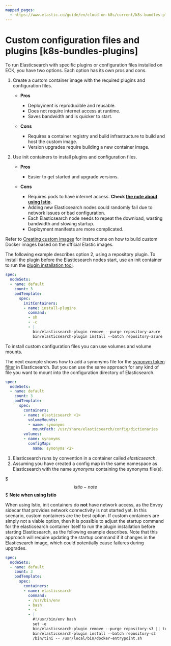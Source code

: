 ```yaml
---
mapped_pages:
  - https://www.elastic.co/guide/en/cloud-on-k8s/current/k8s-bundles-plugins.html
---
```


# Custom configuration files and plugins [k8s-bundles-plugins]

To run Elasticsearch with specific plugins or configuration files installed on ECK, you have two options. Each option has its own pros and cons.

1. Create a custom container image with the required plugins and configuration files.

    * **Pros**

        * Deployment is reproducible and reusable.
        * Does not require internet access at runtime.
        * Saves bandwidth and is quicker to start.

    * **Cons**

        * Requires a container registry and build infrastructure to build and host the custom image.
        * Version upgrades require building a new container image.

2. Use init containers to install plugins and configuration files.

    * **Pros**

        * Easier to get started and upgrade versions.

    * **Cons**

        * Requires pods to have internet access. **Check [the note about using Istio](#istio-note)**.
        * Adding new Elasticsearch nodes could randomly fail due to network issues or bad configuration.
        * Each Elasticsearch node needs to repeat the download, wasting bandwidth and slowing startup.
        * Deployment manifests are more complicated.


Refer to [Creating custom images](create-custom-images.md) for instructions on how to build custom Docker images based on the official Elastic images.

The following example describes option 2, using a repository plugin. To install the plugin before the Elasticsearch nodes start, use an init container to run the [plugin installation tool](asciidocalypse://docs/elasticsearch/docs/reference/elasticsearch-plugins/installation.md).

```yaml
spec:
  nodeSets:
  - name: default
    count: 3
    podTemplate:
      spec:
        initContainers:
        - name: install-plugins
          command:
          - sh
          - -c
          - |
            bin/elasticsearch-plugin remove --purge repository-azure
            bin/elasticsearch-plugin install --batch repository-azure
```

To install custom configuration files you can use volumes and volume mounts.

The next example shows how to add a synonyms file for the [synonym token filter](asciidocalypse://docs/elasticsearch/docs/reference/data-analysis/text-analysis/analysis-synonym-tokenfilter.md) in Elasticsearch. But you can use the same approach for any kind of file you want to mount into the configuration directory of Elasticsearch.

```yaml
spec:
  nodeSets:
  - name: default
    count: 3
    podTemplate:
      spec:
        containers:
        - name: elasticsearch <1>
          volumeMounts:
          - name: synonyms
            mountPath: /usr/share/elasticsearch/config/dictionaries
        volumes:
        - name: synonyms
          configMap:
            name: synonyms <2>
```

1. Elasticsearch runs by convention in a container called *elasticsearch*.
2. Assuming you have created a config map in the same namespace as Elasticsearch with the name *synonyms* containing the synonyms file(s).


$$$istio-note$$$
**Note when using Istio**

When using Istio, init containers do **not** have network access, as the Envoy sidecar that provides network connectivity is not started yet. In this scenario, custom containers are the best option. If custom containers are simply not a viable option, then it is possible to adjust the startup command for the elasticsearch container itself to run the plugin installation before starting Elasticsearch, as the following example describes. Note that this approach will require updating the startup command if it changes in the Elasticsearch image, which could potentially cause failures during upgrades.

```yaml
spec:
  nodeSets:
  - name: default
    count: 3
    podTemplate:
      spec:
        containers:
        - name: elasticsearch
          command:
          - /usr/bin/env
          - bash
          - -c
          - |
            #!/usr/bin/env bash
            set -e
            bin/elasticsearch-plugin remove --purge repository-s3 || true
            bin/elasticsearch-plugin install --batch repository-s3
            /bin/tini -- /usr/local/bin/docker-entrypoint.sh
```
